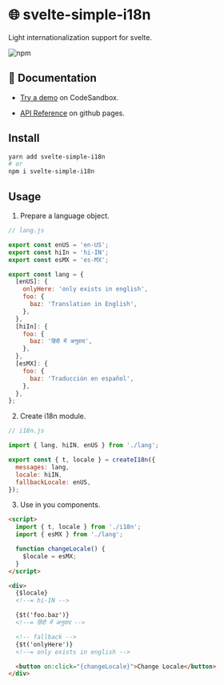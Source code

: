 # :globe_with_meridians: svelte-simple-i18n

Light internationalization support for svelte.

![npm](https://img.shields.io/npm/v/svelte-simple-i18n?color=%23f&style=flat-square)

## :book: Documentation

- [Try a demo](https://codesandbox.io/s/demo-svelte-simple-i18n-hcshi?file=/Button.svelte) on CodeSandbox.

- [API Reference](https://dsfx3d.github.io/svelte-simple-i18n/index.html) on github pages.

## Install

```bash
yarn add svelte-simple-i18n
# or
npm i svelte-simple-i18n
```

## Usage

1. Prepare a language object.

```javascript
// lang.js

export const enUS = 'en-US';
export const hiIn = 'hi-IN';
export const esMX = 'es-MX';

export const lang = {
  [enUS]: {
    onlyHere: 'only exists in english',
    foo: {
      baz: 'Translation in English',
    },
  },
  [hiIn]: {
    foo: {
      baz: 'हिंदी में अनुवाद',
    },
  },
  [esMX]: {
    foo: {
      baz: 'Traducción en español',
    },
  },
};
```

2. Create i18n module.

```javascript
// i18n.js

import { lang, hiIN, enUS } from './lang';

export const { t, locale } = createI18n({
  messages: lang,
  locale: hiIN,
  fallbackLocale: enUS,
});
```

3. Use in you components.

```html
<script>
  import { t, locale } from './i18n';
  import { esMX } from './lang';

  function changeLocale() {
    $locale = esMX;
  }
</script>

<div>
  {$locale}
  <!--= hi-IN -->

  {$t('foo.baz')}
  <!--= हिंदी में अनुवाद -->

  <!-- fallback -->
  {$t('onlyHere')}
  <!--= only exists in english -->

  <button on:click="{changeLocale}">Change Locale</button>
</div>
```
